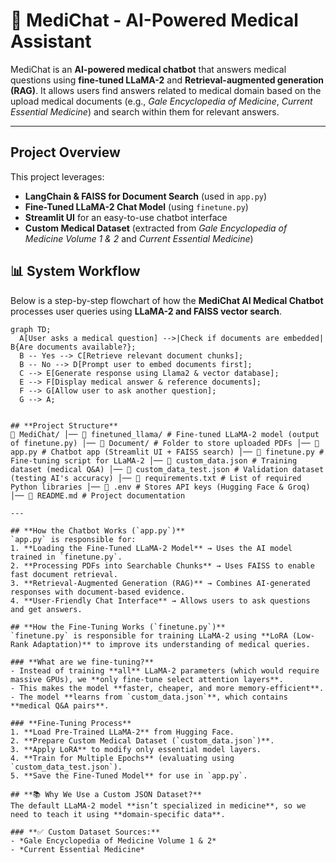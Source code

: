 # 🏥 MediChat - AI-Powered Medical Assistant

MediChat is an **AI-powered medical chatbot** that answers medical questions using **fine-tuned LLaMA-2** and **Retrieval-augmented generation (RAG)**. It allows users find answers related to medical domain based on the upload medical documents (e.g., *Gale Encyclopedia of Medicine*, *Current Essential Medicine*) and search within them for relevant answers.

---
## **Project Overview**
This project leverages:
- **LangChain & FAISS for Document Search** (used in `app.py`)
- **Fine-Tuned LLaMA-2 Chat Model** (using `finetune.py`)
- **Streamlit UI** for an easy-to-use chatbot interface
- **Custom Medical Dataset** (extracted from *Gale Encyclopedia of Medicine Volume 1 & 2* and *Current Essential Medicine*)

## 📊 System Workflow

Below is a step-by-step flowchart of how the **MediChat AI Medical Chatbot** processes user queries using **LLaMA-2 and FAISS vector search**.

```mermaid
graph TD;
  A[User asks a medical question] -->|Check if documents are embedded| B{Are documents available?};
  B -- Yes --> C[Retrieve relevant document chunks];
  B -- No --> D[Prompt user to embed documents first];
  C --> E[Generate response using Llama2 & vector database];
  E --> F[Display medical answer & reference documents];
  F --> G[Allow user to ask another question];
  G --> A;


## **Project Structure**
📂 MediChat/ │── 📂 finetuned_llama/ # Fine-tuned LLaMA-2 model (output of finetune.py) │── 📂 Document/ # Folder to store uploaded PDFs │── 📝 app.py # Chatbot app (Streamlit UI + FAISS search) │── 📝 finetune.py # Fine-tuning script for LLaMA-2 │── 📝 custom_data.json # Training dataset (medical Q&A) │── 📝 custom_data_test.json # Validation dataset (testing AI's accuracy) │── 📝 requirements.txt # List of required Python libraries │── 📝 .env # Stores API keys (Hugging Face & Groq) │── 📝 README.md # Project documentation

---

## **How the Chatbot Works (`app.py`)**
`app.py` is responsible for:
1. **Loading the Fine-Tuned LLaMA-2 Model** → Uses the AI model trained in `finetune.py`.
2. **Processing PDFs into Searchable Chunks** → Uses FAISS to enable fast document retrieval.
3. **Retrieval-Augmented Generation (RAG)** → Combines AI-generated responses with document-based evidence.
4. **User-Friendly Chat Interface** → Allows users to ask questions and get answers.

## **How the Fine-Tuning Works (`finetune.py`)**
`finetune.py` is responsible for training LLaMA-2 using **LoRA (Low-Rank Adaptation)** to improve its understanding of medical queries.

### **What are we fine-tuning?**
- Instead of training **all** LLaMA-2 parameters (which would require massive GPUs), we **only fine-tune select attention layers**.
- This makes the model **faster, cheaper, and more memory-efficient**.
- The model **learns from `custom_data.json`**, which contains **medical Q&A pairs**.

### **Fine-Tuning Process**
1. **Load Pre-Trained LLaMA-2** from Hugging Face.
2. **Prepare Custom Medical Dataset (`custom_data.json`)**.
3. **Apply LoRA** to modify only essential model layers.
4. **Train for Multiple Epochs** (evaluating using `custom_data_test.json`).
5. **Save the Fine-Tuned Model** for use in `app.py`.

## **📚 Why We Use a Custom JSON Dataset?**
The default LLaMA-2 model **isn’t specialized in medicine**, so we need to teach it using **domain-specific data**.

### **✅ Custom Dataset Sources:**
- *Gale Encyclopedia of Medicine Volume 1 & 2*
- *Current Essential Medicine*
